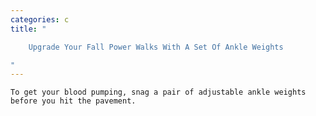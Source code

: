 ```yaml
---
categories: c
title: "

    Upgrade Your Fall Power Walks With A Set Of Ankle Weights

"
---
```



    To get your blood pumping, snag a pair of adjustable ankle weights before you hit the pavement.


